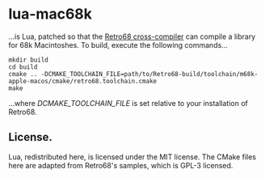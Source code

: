 # lua-mac68k
...is Lua, patched so that the [Retro68 cross-compiler](https://github.com/autc04/Retro68) can compile a library for 68k Macintoshes.
To build, execute the following commands...

    mkdir build
    cd build
    cmake .. -DCMAKE_TOOLCHAIN_FILE=path/to/Retro68-build/toolchain/m68k-apple-macos/cmake/retro68.toolchain.cmake
    make
    
...where *DCMAKE_TOOLCHAIN_FILE* is set relative to your installation of Retro68.

## License.
Lua, redistributed here, is licensed under the MIT license.
The CMake files here are adapted from Retro68's samples, which is GPL-3 licensed.
